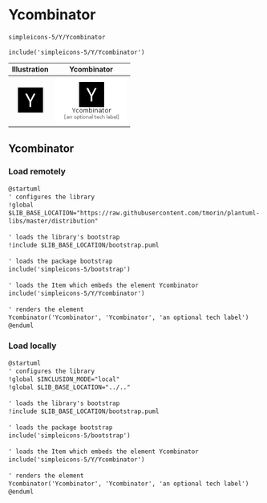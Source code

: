 # Ycombinator


```text
simpleicons-5/Y/Ycombinator
```

```text
include('simpleicons-5/Y/Ycombinator')
```



| Illustration | Ycombinator |
| :---: | :---: |
| ![illustration for Illustration](../../simpleicons-5/Y/Ycombinator.png) | ![illustration for Ycombinator](../../simpleicons-5/Y/Ycombinator.Local.png) |




## Ycombinator

### Load remotely
```plantuml
@startuml
' configures the library
!global $LIB_BASE_LOCATION="https://raw.githubusercontent.com/tmorin/plantuml-libs/master/distribution"

' loads the library's bootstrap
!include $LIB_BASE_LOCATION/bootstrap.puml

' loads the package bootstrap
include('simpleicons-5/bootstrap')

' loads the Item which embeds the element Ycombinator
include('simpleicons-5/Y/Ycombinator')

' renders the element
Ycombinator('Ycombinator', 'Ycombinator', 'an optional tech label')
@enduml
```

### Load locally
```plantuml
@startuml
' configures the library
!global $INCLUSION_MODE="local"
!global $LIB_BASE_LOCATION="../.."

' loads the library's bootstrap
!include $LIB_BASE_LOCATION/bootstrap.puml

' loads the package bootstrap
include('simpleicons-5/bootstrap')

' loads the Item which embeds the element Ycombinator
include('simpleicons-5/Y/Ycombinator')

' renders the element
Ycombinator('Ycombinator', 'Ycombinator', 'an optional tech label')
@enduml
```

